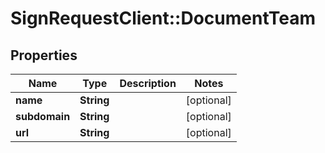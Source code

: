 # SignRequestClient::DocumentTeam

## Properties
Name | Type | Description | Notes
------------ | ------------- | ------------- | -------------
**name** | **String** |  | [optional] 
**subdomain** | **String** |  | [optional] 
**url** | **String** |  | [optional] 


